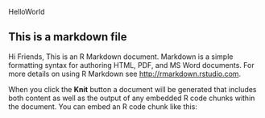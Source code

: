 HelloWorld
## This is a markdown file

Hi Friends, This is an R Markdown document. 
Markdown is a simple formatting syntax for authoring HTML, PDF, and MS Word documents. 
For more details on using R Markdown see <http://rmarkdown.rstudio.com>.

When you click the **Knit** button a document will be generated that includes both content as well as the output of any embedded R code chunks within the document.
You can embed an R code chunk like this:
